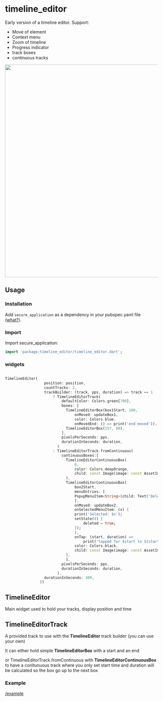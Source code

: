 # timeline_editor

Early version of a timeline editor. Support:
* Move of element
* Context menu
* Zoom of timeline
* Progress indicator
* track boxes
* continuous tracks

<img src="https://raw.githubusercontent.com/neckaros/timeline_editor/master/example/demo.gif" height="700" />

## Usage

### Installation

Add `secure_application` as a dependency in your pubspec.yaml file ([what?](https://flutter.io/using-packages/)).

### Import

Import secure_application:
```dart
import 'package:timeline_editor/timeline_editor.dart';
```

### widgets
```dart

TimelineEditor(
                  position: position,
                  countTracks: 2,
                  trackBuilder: (track, pps, duration) => track == 1
                      ? TimelineEditorTrack(
                          defaultColor: Colors.green[700],
                          boxes: [
                            TimelineEditorBox(box1Start, 100,
                                onMoved: updateBox1,
                                color: Colors.blue,
                                onMovedEnd: () => print('end moved')),
                            TimelineEditorBox(157, 80),
                          ],
                          pixelsPerSeconds: pps,
                          durationInSeconds: duration,
                        )
                      : TimelineEditorTrack.fromContinuous(
                          continuousBoxes:[
                            TimelineEditorContinuousBox(
                                0,
                                color: Colors.deepOrange,
                                child: const Image(image: const AssetImage('assets/image2.jpg')),
                            ),
                            TimelineEditorContinuousBox(
                                box2Start,
                                menuEntries: [
                                PopupMenuItem<String>(child: Text('Delete'), value: 'deleted')
                                ],
                                onMoved: updateBox2,
                                onSelectedMenuItem: (v) {
                                print('Selected: $v');
                                setState(() {
                                    deleted = true;
                                });
                                },
                                onTap: (start, duration) =>
                                    print('tapped for $start to ${start + duration}'),
                                color: Colors.black,
                                child: const Image(image: const AssetImage('assets/image.jpg')),
                            ),
                            ],
                          pixelsPerSeconds: pps,
                          durationInSeconds: duration,
                        ),
                  durationInSeconds: 300,
                ))
```
## TimelineEditor
Main widget used to hold your tracks, display position and time

## TimelineEditorTrack
A provided track to use with the **TimelineEditor** track builder (you can use your own)

It can either hold simple **TimelineEditorBox** with a start and an end

or TimelineEditorTrack.fromContinuous with **TimelineEditorContinuousBox** to have a conitunuous track where you only set start time and duration will be calculated so the box go up to the next box


### Example

[/example](https://github.com/neckaros/timeline_editor/tree/master/example)
